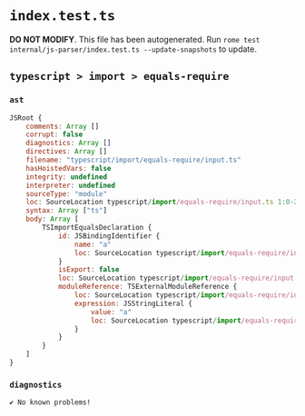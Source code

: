 # `index.test.ts`

**DO NOT MODIFY**. This file has been autogenerated. Run `rome test internal/js-parser/index.test.ts --update-snapshots` to update.

## `typescript > import > equals-require`

### `ast`

```javascript
JSRoot {
	comments: Array []
	corrupt: false
	diagnostics: Array []
	directives: Array []
	filename: "typescript/import/equals-require/input.ts"
	hasHoistedVars: false
	integrity: undefined
	interpreter: undefined
	sourceType: "module"
	loc: SourceLocation typescript/import/equals-require/input.ts 1:0-2:0
	syntax: Array ["ts"]
	body: Array [
		TSImportEqualsDeclaration {
			id: JSBindingIdentifier {
				name: "a"
				loc: SourceLocation typescript/import/equals-require/input.ts 1:7-1:8 (a)
			}
			isExport: false
			loc: SourceLocation typescript/import/equals-require/input.ts 1:0-1:24
			moduleReference: TSExternalModuleReference {
				loc: SourceLocation typescript/import/equals-require/input.ts 1:11-1:23
				expression: JSStringLiteral {
					value: "a"
					loc: SourceLocation typescript/import/equals-require/input.ts 1:19-1:22
				}
			}
		}
	]
}
```

### `diagnostics`

```
✔ No known problems!

```
